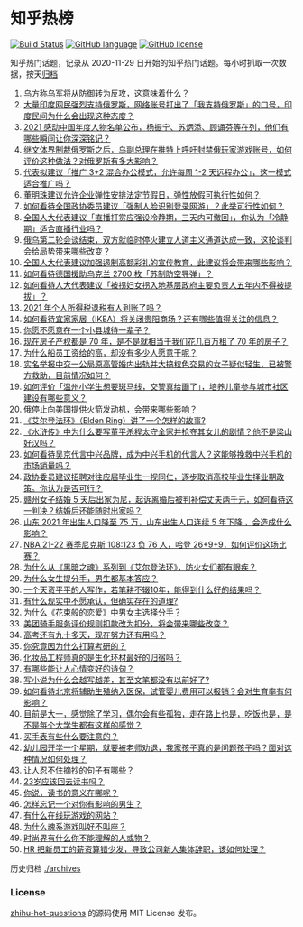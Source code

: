 # 知乎热榜
[![Build Status](https://github.com/ToWeLong/zhihu-hot-questions/workflows/CI/badge.svg)](https://github.com/ToWeLong/zhihu-hot-questions/actions)
[![GitHub language](https://img.shields.io/badge/language-golang-orange.svg)](https://golang.org/)
[![GitHub license](https://img.shields.io/github/license/ToWeLong/zhihu-hot-questions)](https://github.com/ToWeLong/zhihu-hot-questions/blob/main/LICENSE)

知乎热门话题，记录从 2020-11-29 日开始的知乎热门话题。每小时抓取一次数据，按天[归档](./archives)

<!-- BEGIN -->

1. [乌方称乌军将从防御转为反攻，这意味着什么？](https://www.zhihu.com/question/519845348)
1. [大量印度网民强烈支持俄罗斯，网络账号打出了「我支持俄罗斯」的口号，印度民间为什么会出现这种态度？](https://www.zhihu.com/question/519737512)
1. [2021 感动中国年度人物名单公布，杨振宁、苏炳添、顾诵芬等在列，他们有哪些瞬间让你深深铭记？](https://www.zhihu.com/question/519854338)
1. [继文体界制裁俄罗斯之后，乌副总理在推特上呼吁封禁俄玩家游戏账号，如何评价这种做法？对俄罗斯有多大影响？](https://www.zhihu.com/question/519785203)
1. [代表拟建议「推广 3+2 混合办公模式，允许每周 1-2 天远程办公」，这一模式适合推广吗？](https://www.zhihu.com/question/519792186)
1. [董明珠建议允许企业弹性安排法定节假日，弹性放假可执行性如何？](https://www.zhihu.com/question/519565237)
1. [如何看待全国政协委员建议「强制人脸识别登录网游」？此举可行性如何？](https://www.zhihu.com/question/519544958)
1. [全国人大代表建议「直播打赏应强设冷静期，三天内可撤回」，你认为「冷静期」适合直播行业吗？](https://www.zhihu.com/question/519835536)
1. [俄乌第二轮会谈结束，双方就临时停火建立人道主义通道达成一致，这轮谈判会给局势带来哪些改变？](https://www.zhihu.com/question/519922730)
1. [全国人大代表建议加强遏制高额彩礼的宣传教育，此建议将会带来哪些影响？](https://www.zhihu.com/question/519933104)
1. [如何看待德国援助乌克兰 2700 枚「苏制防空导弹」？](https://www.zhihu.com/question/519830265)
1. [如何看待人大代表建议「被拐妇女拐入地基层政府主要负责人五年内不得被提拔」？](https://www.zhihu.com/question/519814571)
1. [2021 年个人所得税退税有人到账了吗？](https://www.zhihu.com/question/447668806)
1. [如何看待宜家家居（IKEA）将关闭贵阳商场？还有哪些值得关注的信息？](https://www.zhihu.com/question/519382912)
1. [你愿不愿意在一个小县城待一辈子？](https://www.zhihu.com/question/417662243)
1. [现在房子产权都是 70 年，是不是就相当于我们花几百万租了 70 年的房子？](https://www.zhihu.com/question/292725148)
1. [为什么船员工资给的高，却没有多少人愿意干呢？](https://www.zhihu.com/question/511439988)
1. [实名举报中交一公局原高管婚内出轨并大搞权色交易的女子疑似轻生，已被警方救助，目前情况如何？](https://www.zhihu.com/question/519776247)
1. [如何评价「温州小学生想要斑马线，交警真给画了」，培养儿童参与城市社区建设有哪些意义？](https://www.zhihu.com/question/519360858)
1. [俄停止向美国提供火箭发动机，会带来哪些影响？](https://www.zhihu.com/question/519838841)
1. [《艾尔登法环》（Elden Ring）讲了一个怎样的故事?](https://www.zhihu.com/question/517963071)
1. [《水浒传》中为什么要写董平杀程太守全家并抢夺其女儿的剧情？他不是梁山好汉吗？](https://www.zhihu.com/question/512885235)
1. [如何看待吴京代言中兴品牌，成为中兴手机的代言人？这能够挽救中兴手机的市场销量吗？](https://www.zhihu.com/question/512460199)
1. [政协委员建议招聘对往应届毕业生一视同仁，逐步取消高校毕业生择业期政策。你认为是否可行？](https://www.zhihu.com/question/519759393)
1. [赣州女子结婚 5 天后出家为尼，起诉离婚后被判补偿丈夫两千元，如何看待这一判决？结婚后还能随时出家吗？](https://www.zhihu.com/question/519757155)
1. [山东 2021 年出生人口降至 75 万，山东出生人口连续 5 年下降 ，会造成什么影响？](https://www.zhihu.com/question/519552993)
1. [NBA 21-22 赛季尼克斯 108:123 负 76 人，哈登 26+9+9，如何评价这场比赛？](https://www.zhihu.com/question/519736203)
1. [为什么从《黑暗之魂》系列到《艾尔登法环》，防火女们都有眼疾？](https://www.zhihu.com/question/519067951)
1. [为什么女生提分手，男生都基本答应？](https://www.zhihu.com/question/335505500)
1. [一个天资平平的人写作，若笔耕不辍10年，能得到什么好的结果吗？](https://www.zhihu.com/question/378499455)
1. [有什么现实中不愿承认，但确实存在的道理?](https://www.zhihu.com/question/474585002)
1. [为什么《花束般的恋爱》中男女主选择分手？](https://www.zhihu.com/question/475063303)
1. [美团骑手服务评价规则扣款改为扣分，将会带来哪些改变？](https://www.zhihu.com/question/519797016)
1. [高考还有九十多天，现在努力还有用吗？](https://www.zhihu.com/question/519681352)
1. [你究竟因为什么打算考研的？](https://www.zhihu.com/question/519645325)
1. [化妆品工程师真的是生化环材最好的归宿吗？](https://www.zhihu.com/question/518481757)
1. [有哪些能让人心情变好的诗句？](https://www.zhihu.com/question/446751928)
1. [写小说为什么会越写越差，甚至文笔都没有以前好了?](https://www.zhihu.com/question/514145502)
1. [如何看待北京将辅助生殖纳入医保，试管婴儿费用可以报销？会对生育率有何影响？](https://www.zhihu.com/question/518030549)
1. [目前是大一，感觉除了学习，偶尔会有些孤独，走在路上也是，吃饭也是，是不是每个大学生都有这样的感觉？](https://www.zhihu.com/question/519837333)
1. [买手表有些什么要注意的？](https://www.zhihu.com/question/50854922)
1. [幼儿园开学一个星期，就要被老师劝退，我家孩子真的是问题孩子吗？面对这种情况如何处理？](https://www.zhihu.com/question/519494774)
1. [让人忍不住摘抄的句子有哪些？](https://www.zhihu.com/question/519353552)
1. [23岁应该回去读书吗？](https://www.zhihu.com/question/519908586)
1. [你说，读书的意义在哪呢？](https://www.zhihu.com/question/519551015)
1. [怎样忘记一个对你有影响的男生？](https://www.zhihu.com/question/519937312)
1. [有什么在线玩游戏的网站？](https://www.zhihu.com/question/385804728)
1. [为什么魂系游戏叫好不叫座？](https://www.zhihu.com/question/516368541)
1. [时尚界有什么你不能理解的人或物？](https://www.zhihu.com/question/345724945)
1. [HR 把新员工的薪资算错少发，导致公司新人集体辞职，该如何处理？](https://www.zhihu.com/question/519277696)

<!-- END -->

历史归档 [./archives](./archives)


### License
[zhihu-hot-questions](https://github.com/towelong/zhihu-hot-questions) 的源码使用 MIT License 发布。